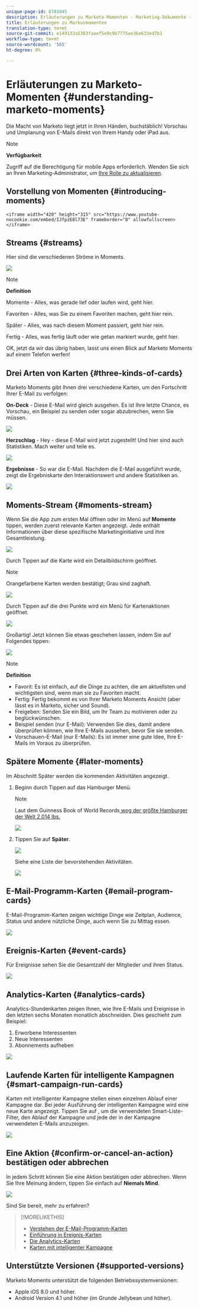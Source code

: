 ```yaml
---
unique-page-id: 8781845
description: Erläuterungen zu Marketo-Momenten - Marketing-Dokumente - Produktdokumentation
title: Erläuterungen zu Markusmomenten
translation-type: tm+mt
source-git-commit: e149133a5383faaef5e9c9b7775ae36e633ed7b1
workflow-type: tm+mt
source-wordcount: '565'
ht-degree: 0%

---
```



# Erläuterungen zu Marketo-Momenten {#understanding-marketo-moments}

Die Macht von Marketo liegt jetzt in Ihren Händen, buchstäblich! Vorschau und Umplanung von E-Mails direkt von Ihrem Handy oder iPad aus.

>[!NOTE]
>
>**Verfügbarkeit**
>
>Zugriff auf die Berechtigung für mobile Apps erforderlich. Wenden Sie sich an Ihren Marketing-Administrator, um [Ihre Rolle zu aktualisieren](../../../../../product-docs/administration/users-and-roles/managing-user-roles-and-permissions.md).

## Vorstellung von Momenten {#introducing-moments}

`<iframe width="420" height="315" src="https://www.youtube-nocookie.com/embed/IJfpzE8l73E" frameborder="0" allowfullscreen></iframe>`

## Streams {#streams}

Hier sind die verschiedenen Ströme in Moments.

![](assets/image2015-7-15-15-3a6-3a10.png)

>[!NOTE]
>
>**Definition**
>
>Momente - Alles, was gerade lief oder laufen wird, geht hier.
>
>Favoriten - Alles, was Sie zu einem Favoriten machen, geht hier rein.
>
>Später - Alles, was nach diesem Moment passiert, geht hier rein.
>
>Fertig - Alles, was fertig läuft oder wie getan markiert wurde, geht hier.

OK, jetzt da wir das übrig haben, lasst uns einen Blick auf Marketo Moments auf einem Telefon werfen!

## Drei Arten von Karten {#three-kinds-of-cards}

Marketo Moments gibt Ihnen drei verschiedene Karten, um den Fortschritt Ihrer E-Mail zu verfolgen:

**On-Deck**  - Diese E-Mail wird gleich ausgehen. Es ist Ihre letzte Chance, es Vorschau, ein Beispiel zu senden oder sogar abzubrechen, wenn Sie müssen.

![](assets/image2015-7-17-11-3a25-3a48.png)

**Herzschlag**  - Hey - diese E-Mail wird jetzt zugestellt! Und hier sind auch Statistiken. Mach weiter und teile es.

![](assets/image2015-7-17-11-3a27-3a22.png)

**Ergebnisse**  - So war die E-Mail. Nachdem die E-Mail ausgeführt wurde, zeigt die Ergebniskarte den Interaktionswert und andere Statistiken an.

![](assets/image2015-7-17-11-3a43-3a28.png)

## Moments-Stream {#moments-stream}

Wenn Sie die App zum ersten Mal öffnen oder im Menü auf **Momente** tippen, werden zuerst relevante Karten angezeigt. Jede enthält Informationen über diese spezifische Marketinginitiative und ihre Gesamtleistung.

![](assets/image2015-7-15-10-3a46-3a19.png)

Durch Tippen auf die Karte wird ein Detailbildschirm geöffnet.

>[!NOTE]
>
>Orangefarbene Karten werden bestätigt; Grau sind zaghaft.

![](assets/image2015-9-25-9-3a37-3a26.png)

Durch Tippen auf die drei Punkte wird ein Menü für Kartenaktionen geöffnet.

![](assets/image2015-7-15-10-3a47-3a34.png)

Großartig! Jetzt können Sie etwas geschehen lassen, indem Sie auf Folgendes tippen:

![](assets/image2015-7-15-10-3a49-3a20.png)

>[!NOTE]
>
>**Definition**
>
>* Favorit: Es ist einfach, auf die Dinge zu achten, die am aktuellsten und wichtigsten sind, wenn man sie zu Favoriten macht.
>* Fertig: Fertig bekommt es von Ihrer Marketo Moments Ansicht (aber lässt es in Marketo, sicher und Sound).
>* Freigeben: Senden Sie ein Bild, um Ihr Team zu motivieren oder zu beglückwünschen.
>* Beispiel senden (nur E-Mail): Verwenden Sie dies, damit andere überprüfen können, wie Ihre E-Mails aussehen, bevor Sie sie senden.
>* Vorschauen-E-Mail (nur E-Mails): Es ist immer eine gute Idee, Ihre E-Mails im Voraus zu überprüfen.

>



## Spätere Momente {#later-moments}

Im Abschnitt Später werden die kommenden Aktivitäten angezeigt.

1. Beginn durch Tippen auf das Hamburger Menü.

   >[!NOTE]
   >
   >Laut dem Guinness Book of World Records[ wog der größte Hamburger der Welt 2.014 lbs.](http://www.guinnessworldrecords.com/world-records/largest-hamburger)

   ![](assets/image2015-7-15-10-3a52-3a5.png)

1. Tippen Sie auf **Später**.

   ![](assets/image2015-7-15-10-3a54-3a47.png)

   Siehe eine Liste der bevorstehenden Aktivitäten.

   ![](assets/image2015-6-29-15-3a24-3a3.png)

## E-Mail-Programm-Karten {#email-program-cards}

E-Mail-Programm-Karten zeigen wichtige Dinge wie Zeitplan, Audience, Status und andere nützliche Dinge, auch wenn Sie zu Mittag essen.

![](assets/image2015-6-29-15-3a31-3a57.png)

## Ereignis-Karten {#event-cards}

Für Ereignisse sehen Sie die Gesamtzahl der Mitglieder und ihren Status.

![](assets/image2015-6-29-15-3a39-3a12.png)

## Analytics-Karten {#analytics-cards}

Analytics-Stundenkarten zeigen Ihnen, wie Ihre E-Mails und Ereignisse in den letzten sechs Monaten monatlich abschneiden. Dies geschieht zum Beispiel:

1. Erworbene Interessenten
1. Neue Interessenten
1. Abonnements aufheben

![](assets/image2015-7-6-13-3a26-3a33.png)

## Laufende Karten für intelligente Kampagnen {#smart-campaign-run-cards}

Karten mit intelligenter Kampagne stellen einen einzelnen Ablauf einer Kampagne dar. Bei jeder Ausführung der intelligenten Kampagne wird eine neue Karte angezeigt. Tippen Sie auf , um die verwendeten Smart-Liste-Filter, den Ablauf der Kampagne und jede der in der Kampagne verwendeten E-Mails anzuzeigen.

![](assets/image2015-9-23-11-3a0-3a54.png)

## Eine Aktion {#confirm-or-cancel-an-action} bestätigen oder abbrechen

In jedem Schritt können Sie eine Aktion bestätigen oder abbrechen. Wenn Sie Ihre Meinung ändern, tippen Sie einfach auf **Niemals Mind**.

![](assets/image2015-7-14-17-3a11-3a29.png)

Sind Sie bereit, mehr zu erfahren?

>[!MORELIKETHIS]
>
>* [Verstehen der E-Mail-Programm-Karten](understanding-email-program-cards.md)
>* [Einführung in Ereignis-Karten](understanding-event-cards.md)
>* [Die Analytics-Karten](understanding-analytics-cards.md)
>* [Karten mit intelligenter Kampagne](understanding-smart-campaign-cards.md)

>



## Unterstützte Versionen {#supported-versions}

Marketo Moments unterstützt die folgenden Betriebssystemversionen:

* Apple iOS 8.0 und höher.
* Android Version 4.1 und höher (im Grunde Jellybean und höher).

